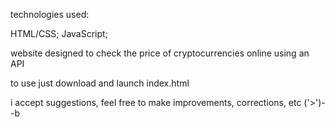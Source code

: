 technologies used:

HTML/CSS;
JavaScript;

website designed to check the price of cryptocurrencies online using an API

to use just download and launch index.html

i accept suggestions, feel free to make improvements, corrections, etc ('>')--b
